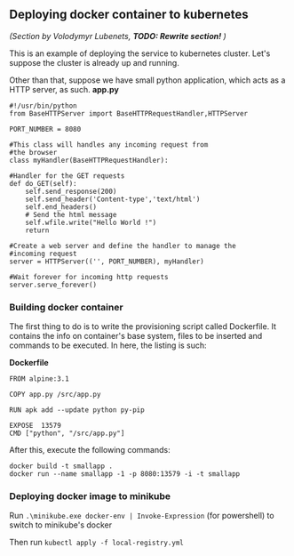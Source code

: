 
## Deploying docker container to kubernetes

_(Section by Volodymyr Lubenets, __TODO: Rewrite section!__ )_

This is an example of deploying the service to kubernetes cluster.
Let's suppose the cluster is already up and running.

Other than that, suppose we have small python application, which acts as a HTTP server, as such.
**app.py**

    #!/usr/bin/python
    from BaseHTTPServer import BaseHTTPRequestHandler,HTTPServer
    
    PORT_NUMBER = 8080

    #This class will handles any incoming request from
    #the browser 
    class myHandler(BaseHTTPRequestHandler):
    	
    #Handler for the GET requests
    def do_GET(self):
    	self.send_response(200)
    	self.send_header('Content-type','text/html')
    	self.end_headers()
    	# Send the html message
    	self.wfile.write("Hello World !")
    	return
    
    #Create a web server and define the handler to manage the
    #incoming request
    server = HTTPServer(('', PORT_NUMBER), myHandler)
    
    #Wait forever for incoming http requests
    server.serve_forever()
    	

### Building docker container

The first thing to do is to write the provisioning script called Dockerfile. It contains the info on container's base system, files to be inserted and 
commands to be executed. In here, the listing is such:

**Dockerfile**

    FROM alpine:3.1
    
    COPY app.py /src/app.py
        
    RUN apk add --update python py-pip
    
    EXPOSE  13579
    CMD ["python", "/src/app.py"]

After this, execute the following commands:

    docker build -t smallapp .
    docker run --name smallapp -1 -p 8080:13579 -i -t smallapp

### Deploying docker image to minikube

Run `.\minikube.exe docker-env | Invoke-Expression` (for powershell) to switch to minikube's docker

Then run `kubectl apply -f local-registry.yml`